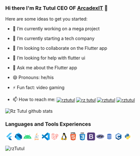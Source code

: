 ### Hi there I'm Rz Tutul CEO OF [ArcadexIT](https://www.arcadexit.com/) 👋

Here are some ideas to get you started:

- 🔭 I’m currently working on a mega project
- 🌱 I’m currently starting a tech company 
- 👯 I’m looking to collaborate on the Flutter app
- 🤔 I’m looking for help with flutter ui 
- 💬 Ask me about the Flutter app 

- 😄 Pronouns: he/his
- ⚡ Fun fact: video gaming 
- 📫 How to reach me:
<a href="https://www.facebook.com/rz.tutul.90" target="blank"><img align="center" src="https://cdn.jsdelivr.net/npm/simple-icons@3.0.1/icons/facebook.svg" alt="rztutul" height="30" width="30" /></a>
<a href="https://www.linkedin.com/in/rz-tutul-278b00159/" target="blank"><img align="center" src="https://cdn.jsdelivr.net/npm/simple-icons@3.0.1/icons/linkedin.svg" alt="rz tutul" height="30" width="30" /></a>
<a href="https://www.instagram.com/rztutul/" target="blank"><img align="center" src="https://cdn.jsdelivr.net/npm/simple-icons@3.0.1/icons/instagram.svg" alt="rztutul" height="30" width="30" /></a>
<a href="https://www.youtube.com/channel/UCZqi4T0C1OAxjWp_nbSNkpw" target="blank"><img align="center" src="https://cdn.jsdelivr.net/npm/simple-icons@3.0.1/icons/youtube.svg" alt="rztutul" height="30" width="30" /></a>

![Rz Tutul github stats](https://github-readme-stats.vercel.app/api?username=RzTutul&show_icons=true)
### Languages and Tools Experiences 

<p align="left">
    <img src="https://raw.githubusercontent.com/github/explore/80688e429a7d4ef2fca1e82350fe8e3517d3494d/topics/flutter/flutter.png" alt="flutter" width="25" height="25" />
  <img src="https://raw.githubusercontent.com/github/explore/80688e429a7d4ef2fca1e82350fe8e3517d3494d/topics/dart/dart.png" alt="dart" width="25" height="25" />
   <img src="https://raw.githubusercontent.com/github/explore/80688e429a7d4ef2fca1e82350fe8e3517d3494d/topics/android/android.png" alt="android" width="25" height="25" />
  <img src="https://raw.githubusercontent.com/github/explore/80688e429a7d4ef2fca1e82350fe8e3517d3494d/topics/java/java.png" alt="java" width="25" height="25" />
<img src="https://raw.githubusercontent.com/github/explore/80688e429a7d4ef2fca1e82350fe8e3517d3494d/topics/visual-studio-code/visual-studio-code.png" alt="vscode" width="25" height="25" />
  <img src="https://raw.githubusercontent.com/github/explore/80688e429a7d4ef2fca1e82350fe8e3517d3494d/topics/laravel/laravel.png" alt="laravel" width="25" height="25" />
<img src="https://raw.githubusercontent.com/github/explore/80688e429a7d4ef2fca1e82350fe8e3517d3494d/topics/linux/linux.png" alt="linux" width="25" height="25" />
<img src="https://raw.githubusercontent.com/github/explore/80688e429a7d4ef2fca1e82350fe8e3517d3494d/topics/html/html.png" alt="html" width="25" height="25" />
<img src="https://raw.githubusercontent.com/github/explore/80688e429a7d4ef2fca1e82350fe8e3517d3494d/topics/css/css.png" alt="css" width="25" height="25" />
<img src="https://raw.githubusercontent.com/github/explore/80688e429a7d4ef2fca1e82350fe8e3517d3494d/topics/bootstrap/bootstrap.png" alt="bootstrap" width="25" height="25" />
<img src="https://raw.githubusercontent.com/github/explore/80688e429a7d4ef2fca1e82350fe8e3517d3494d/topics/php/php.png" alt="php" width="25" height="25" />
<img src="https://raw.githubusercontent.com/github/explore/80688e429a7d4ef2fca1e82350fe8e3517d3494d/topics/sql/sql.png" alt="sql" width="25" height="25" />
<img src="https://raw.githubusercontent.com/github/explore/80688e429a7d4ef2fca1e82350fe8e3517d3494d/topics/c/c.png" alt="c" width="25" height="25" />
<img src="https://raw.githubusercontent.com/github/explore/80688e429a7d4ef2fca1e82350fe8e3517d3494d/topics/python/python.png" alt="python" width="25" height="25" />
</p>



<img src="https://komarev.com/ghpvc/?username=RzTutul" alt="rzTutul" />

